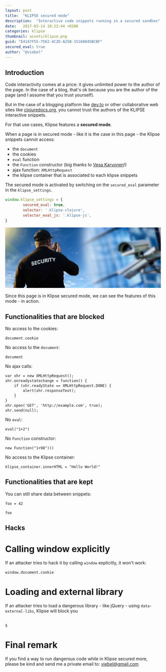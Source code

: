 ```yaml
---
layout: post
title:  "KLIPSE secured mode" 
description:  "Interactive code snippets running in a secured sandbox"
date:   2017-03-14 10:22:44 +0200
categories: klipse
thumbnail: assets/klipse.png
guid: "E4147F55-7562-4C2D-A25B-15104845BCBF"
secured_eval: true
author: "@viebel"
---
```



## Introduction

Code interactivity comes at a price: it gives unlimited power to the author of the page. In the case of a blog, that's ok because you are the author of the page (and I assume that you trust yourself).

But in the case of a blogging platform like [dev.to](https://dev.to/) or other collaborative web sites like [clojuredocs.org](https://clojuredocs.org/), you cannot trust the authors of the KLIPSE interactive snippets.

For that use cases, Klipse features a **secured mode**.

When a page is in secured mode - like it is the case in this page -  the Klipse snippets cannot access:

- the `document` 
- the cookies
- `eval` function
- the `Function` constructor (big thanks to [Vesa Karvonen](https://twitter.com/VesaKarvonen)!)
- ajax function: `XMLHttpRequest`
- the klipse container that is associated to each klipse snippets


The secured mode is activated by switching on the `secured_eval` parameter in the `klipse_settings`.

~~~javascript
window.klipse_settings = {
		secured_eval: true,
        selector: '.klipse-clojure',
        selector_eval_js: '.klipse-js',
}
~~~

![Security](/assets/security.jpg)


Since this page is in Klipse secured mode, we can see the features of this mode - in action.


## Functionalities that are blocked

No access to the cookies:

~~~eval-js
document.cookie
~~~

No access to the `document`:

~~~eval-js
document
~~~

No ajax calls:

~~~eval-js
var xhr = new XMLHttpRequest();
xhr.onreadystatechange = function() {
    if (xhr.readyState == XMLHttpRequest.DONE) {
        alert(xhr.responseText);
    }
}
xhr.open('GET', 'http://example.com', true);
xhr.send(null);
~~~

No `eval`:

~~~eval-js
eval("1+2")
~~~


No `Function` constructor:

~~~eval-js
new Function("1+98")()
~~~

No access to the Klipse container:

~~~eval-js
klipse_container.innerHTML = "Hello World!"
~~~

## Functionalities that are kept

You can still share data between snippets:

~~~eval-js
foo = 42
~~~

~~~eval-js
foo
~~~

## Hacks

# Calling window explicitly

If an attacker tries to hack it by calling `window` explicitly, it won't work:

~~~eval-js
window.document.cookie
~~~

# Loading and external library


If an attacker tries to load a dangerous library - like jQuery - using `data-external-libs`, Klipse will block you
<pre><code class="language-eval-js" data-external-libs="jQuery">
$
</code></pre>

# Final remark

If you find a way to run dangerous code while in Klipse secured more, please be kind and send me a private email to: viebel@gmail.com

